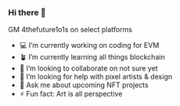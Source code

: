 ### Hi there 👋

GM 
4thefuture1o1s on select platforms

- 💻 I’m currently working on coding for EVM
- 🪴 I’m currently learning all things blockchain
- 🤝 I’m looking to collaborate on not sure yet
- 🎨 I’m looking for help with pixel artists & design
- 💬 Ask me about upcoming NFT projects 
- ⚡ Fun fact: Art is all perspective 
